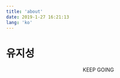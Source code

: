 ```yaml
---
title: 'about'
date: 2019-1-27 16:21:13
lang: 'ko'
---
```


# 유지성

<div align="center">
KEEP GOING
</div>
